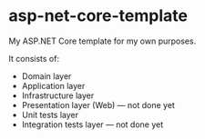 # asp-net-core-template

My ASP.NET Core template for my own purposes.

It consists of:

- Domain layer
- Application layer
- Infrastructure layer
- Presentation layer (Web) — not done yet
- Unit tests layer
- Integration tests layer — not done yet